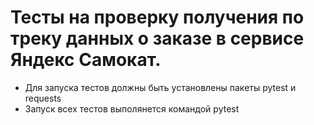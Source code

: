 ﻿# Тесты на проверку получения по треку данных о заказе в сервисе Яндекс Самокат.
- Для запуска тестов должны быть установлены пакеты pytest и requests
- Запуск всех тестов выполянется командой pytest